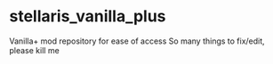 # stellaris_vanilla_plus
Vanilla+ mod repository for ease of access
So many things to fix/edit, please kill me
